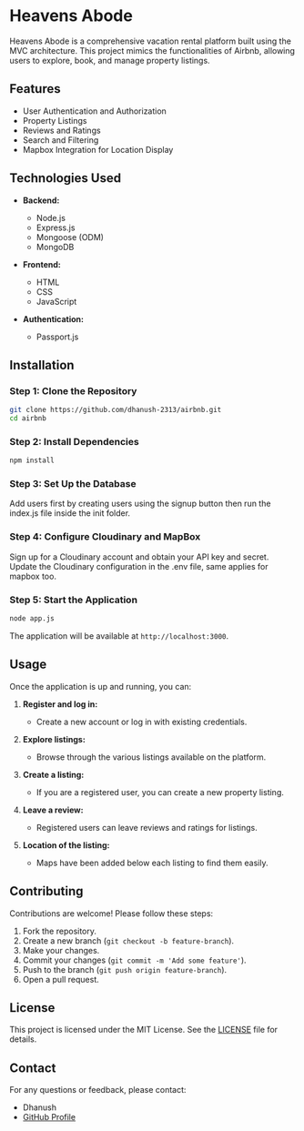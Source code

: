 # Heavens Abode

Heavens Abode is a comprehensive vacation rental platform built using the MVC architecture. This project mimics the functionalities of Airbnb, allowing users to explore, book, and manage property listings.

## Features

- User Authentication and Authorization
- Property Listings
- Reviews and Ratings
- Search and Filtering
- Mapbox Integration for Location Display

## Technologies Used

- **Backend:**
  - Node.js
  - Express.js
  - Mongoose (ODM)
  - MongoDB

- **Frontend:**
  - HTML
  - CSS
  - JavaScript

- **Authentication:**
  - Passport.js

## Installation

### Step 1: Clone the Repository

```bash
git clone https://github.com/dhanush-2313/airbnb.git
cd airbnb
```

### Step 2: Install Dependencies

```bash
npm install
```

### Step 3: Set Up the Database

Add users first by creating users using the signup button then run the index.js file inside the init folder.

### Step 4: Configure Cloudinary and MapBox

Sign up for a Cloudinary account and obtain your API key and secret. Update the Cloudinary configuration in the .env file, same applies for mapbox too.

### Step 5: Start the Application

```bash
node app.js
```

The application will be available at `http://localhost:3000`.

## Usage

Once the application is up and running, you can:

1. **Register and log in:**
   - Create a new account or log in with existing credentials.

2. **Explore listings:**
   - Browse through the various listings available on the platform.

3. **Create a listing:**
   - If you are a registered user, you can create a new property listing.

4. **Leave a review:**
   - Registered users can leave reviews and ratings for listings.

4. **Location of the listing:**
   - Maps have been added below each listing to find them easily.


## Contributing

Contributions are welcome! Please follow these steps:

1. Fork the repository.
2. Create a new branch (`git checkout -b feature-branch`).
3. Make your changes.
4. Commit your changes (`git commit -m 'Add some feature'`).
5. Push to the branch (`git push origin feature-branch`).
6. Open a pull request.

## License

This project is licensed under the MIT License. See the [LICENSE](LICENSE) file for details.

## Contact

For any questions or feedback, please contact:

- Dhanush
- [GitHub Profile](https://github.com/dhanush-2313)
